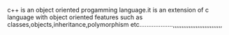 c++ is an object oriented progamming language.it is an extension of c language with object oriented features such as classes,objects,inheritance,polymorphism etc...................,,,,,,,,,,,,,,,,,,,,,,,,,,,,